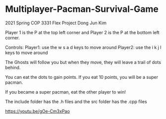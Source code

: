 # Multiplayer-Pacman-Survival-Game
2021 Spring COP 3331 Flex Project
Dong Jun Kim

Player 1 is the P at the top left corner and Player 2 is the P at the bottom left corner. 

Controls:
Player1: use the w s a d keys to move around
Player2: use the i k j l keys to move around

The Ghosts will follow you but when they move, they will leave a trail of dots behind. 

You can eat the dots to gain points. 
If you eat 10 points, you will be a super pacman. 

If you became a super pacman, eat the other player to win!

The include folder has the .h files and the src folder has the .cpp files

https://youtu.be/gOe-Cm3xPao
